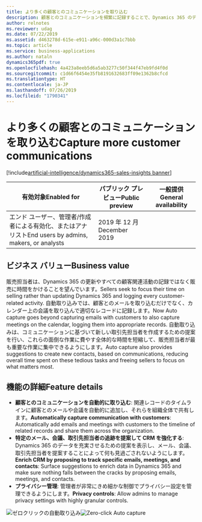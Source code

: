 ```yaml
---
title: より多くの顧客とのコミュニケーションを取り込む
description: 顧客とのコミュニケーションを頻繁に記録することで、Dynamics 365 のデータ品質が向上し、その結果として分析情報が強化されます。 自動取り込みにより、販売担当者は、共有対象をきめ細かく制御しながら、より多くの顧客とのコミュニケーションを取り込み、Dynamics 365 を労力なしで更新できます。
author: relnotes
ms.reviewer: udag
ms.date: 07/22/2019
ms.assetid: d463278d-615e-e911-a96c-000d3a1c7bbb
ms.topic: article
ms.service: business-applications
ms.author: nataln
dynamics365pdf: true
ms.openlocfilehash: 4a423a8eeb5d6a5ab3277c50f344f47eb9fd4f0d
ms.sourcegitcommit: c1d66f6454e35fb8191632683ff09e1362b8cfcd
ms.translationtype: HT
ms.contentlocale: ja-JP
ms.lasthandoff: 07/26/2019
ms.locfileid: "1790341"
---
```

# <a name="capture-more-customer-communications"></a><span data-ttu-id="0b1c1-104">より多くの顧客とのコミュニケーションを取り込む</span><span class="sxs-lookup"><span data-stu-id="0b1c1-104">Capture more customer communications</span></span>
[!include[artificial-intelligence/dynamics365-sales-insights banner](../includes/artificial-intelligence/dynamics365-sales-insights.md)]

| <span data-ttu-id="0b1c1-105">有効対象</span><span class="sxs-lookup"><span data-stu-id="0b1c1-105">Enabled for</span></span>    |  <span data-ttu-id="0b1c1-106">パブリック プレビュー</span><span class="sxs-lookup"><span data-stu-id="0b1c1-106">Public preview</span></span> | <span data-ttu-id="0b1c1-107">一般提供</span><span class="sxs-lookup"><span data-stu-id="0b1c1-107">General availability</span></span> | 
| ---------- | ---------- |---------- |
|<span data-ttu-id="0b1c1-108">エンド ユーザー、管理者/作成者による有効化、またはアナリスト</span><span class="sxs-lookup"><span data-stu-id="0b1c1-108">End users by admins, makers, or analysts</span></span>|<span data-ttu-id="0b1c1-109">2019 年 12 月</span><span class="sxs-lookup"><span data-stu-id="0b1c1-109">December 2019</span></span>| |


## <a name="business-value"></a><span data-ttu-id="0b1c1-110">ビジネス バリュー</span><span class="sxs-lookup"><span data-stu-id="0b1c1-110">Business value</span></span>
<!-- bv start -->
<span data-ttu-id="0b1c1-111">販売担当者は、Dynamics 365 の更新やすべての顧客関連活動の記録ではなく販売に時間をかけることを望んでいます。</span><span class="sxs-lookup"><span data-stu-id="0b1c1-111">Sellers seek to focus their time on selling rather than updating Dynamics 365 and logging every customer-related activity.</span></span> <span data-ttu-id="0b1c1-112">自動取り込みでは、顧客とのメールを取り込むだけでなく、カレンダー上の会議を取り込んで適切なレコードに記録します。</span><span class="sxs-lookup"><span data-stu-id="0b1c1-112">Now Auto capture goes beyond capturing emails with customers to also capture meetings on the calendar, logging them into appropriate records.</span></span> <span data-ttu-id="0b1c1-113">自動取り込みは、コミュニケーションに基づいて新しい取引先担当者を作成するための提案を行い、これらの面倒な作業に費やす全体的な時間を短縮して、販売担当者が最も重要な作業に集中できるようにします。</span><span class="sxs-lookup"><span data-stu-id="0b1c1-113">Auto capture also provides suggestions to create new contacts, based on communications, reducing overall time spent on these tedious tasks and freeing sellers to focus on what matters most.</span></span>
<!-- bv end -->



## <a name="feature-details"></a><span data-ttu-id="0b1c1-114">機能の詳細</span><span class="sxs-lookup"><span data-stu-id="0b1c1-114">Feature details</span></span>
<!--feature detail start -->
- <span data-ttu-id="0b1c1-115">**顧客とのコミュニケーションを自動的に取り込む**: 関連レコードのタイムラインに顧客とのメールや会議を自動的に追加し、それらを組織全体で共有します。</span><span class="sxs-lookup"><span data-stu-id="0b1c1-115">**Automatically capture communication with customers**: Automatically add emails and meetings with customers to the timeline of related records and share them across the organization.</span></span>
- <span data-ttu-id="0b1c1-116">**特定のメール、会議、取引先担当者の追跡を提案して CRM を強化する**: Dynamics 365 のデータを充実させるための提案を表示し、メール、会議、取引先担当者を提案することによって何も見過ごされないようにします。</span><span class="sxs-lookup"><span data-stu-id="0b1c1-116">**Enrich CRM by proposing to track specific emails, meetings, and contacts**: Surface suggestions to enrich data in Dynamics 365 and make sure nothing falls between the cracks by proposing emails, meetings, and contacts.</span></span>
- <span data-ttu-id="0b1c1-117">**プライバシー管理**: 管理者が非常にきめ細かな制御でプライバシー設定を管理できるようにします。</span><span class="sxs-lookup"><span data-stu-id="0b1c1-117">**Privacy controls**: Allow admins to manage privacy settings with highly granular controls.</span></span>
<!--feature detail end -->

<span data-ttu-id="0b1c1-118">![ゼロクリックの自動取り込み](media/zero-click-auto-capture.png "ゼロクリックの自動取り込み")</span><span class="sxs-lookup"><span data-stu-id="0b1c1-118">![Zero-click Auto capture](media/zero-click-auto-capture.png "Zero-click Auto capture")</span></span>
<!-- Picture 1 -->










